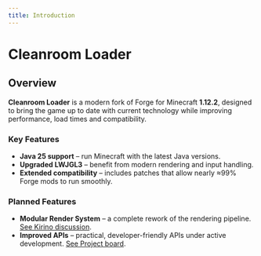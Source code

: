 ```yaml
---
title: Introduction
---
```


# Cleanroom Loader

## Overview

**Cleanroom Loader** is a modern fork of Forge for Minecraft **1.12.2**, designed to bring the game up to date with current technology while improving performance, load times and compatibility.<br>

### Key Features

- **Java 25 support** – run Minecraft with the latest Java versions.<br>
- **Upgraded LWJGL3** – benefit from modern rendering and input handling.<br>
- **Extended compatibility** – includes patches that allow nearly ≈99% Forge mods to run smoothly.<br>

### Planned Features

- **Modular Render System** – a complete rework of the rendering pipeline. [See Kirino discussion](https://github.com/CleanroomMC/Cleanroom/discussions/405).<br>
- **Improved APIs** – practical, developer-friendly APIs under active development. [See Project board](https://github.com/orgs/CleanroomMC/projects/4/).<br>
